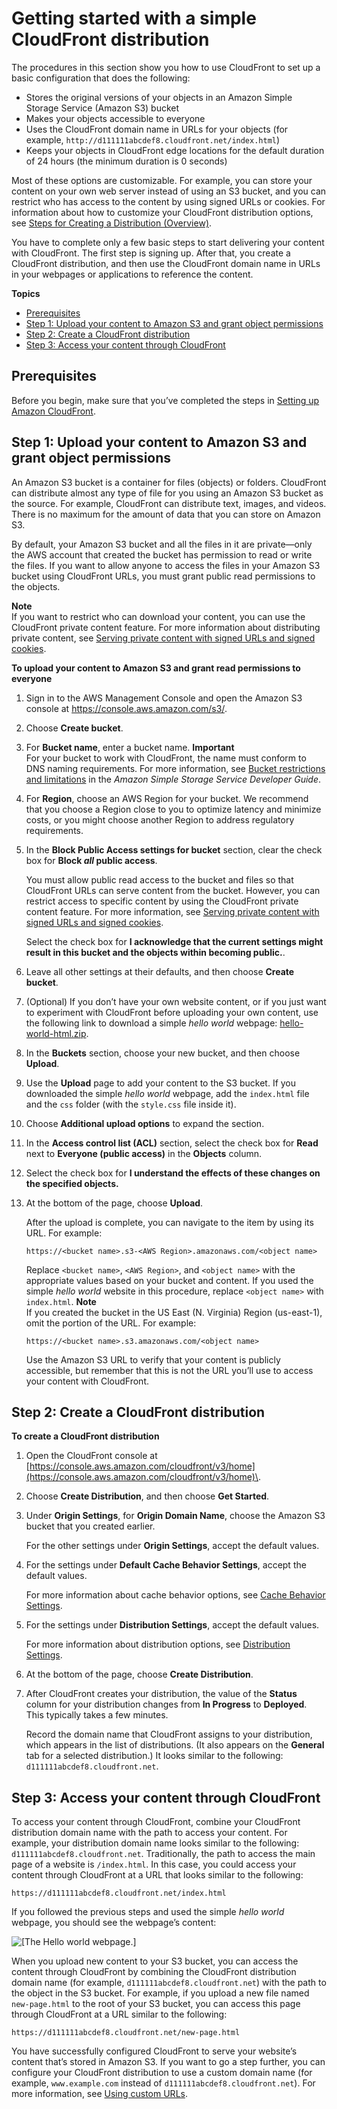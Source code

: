 # Getting started with a simple CloudFront distribution<a name="GettingStarted.SimpleDistribution"></a>

The procedures in this section show you how to use CloudFront to set up a basic configuration that does the following:
+ Stores the original versions of your objects in an Amazon Simple Storage Service \(Amazon S3\) bucket
+ Makes your objects accessible to everyone
+ Uses the CloudFront domain name in URLs for your objects \(for example, `http://d111111abcdef8.cloudfront.net/index.html`\)
+ Keeps your objects in CloudFront edge locations for the default duration of 24 hours \(the minimum duration is 0 seconds\)

Most of these options are customizable\. For example, you can store your content on your own web server instead of using an S3 bucket, and you can restrict who has access to the content by using signed URLs or cookies\. For information about how to customize your CloudFront distribution options, see [Steps for Creating a Distribution \(Overview\)](distribution-web-creating.md)\.

You have to complete only a few basic steps to start delivering your content with CloudFront\. The first step is signing up\. After that, you create a CloudFront distribution, and then use the CloudFront domain name in URLs in your webpages or applications to reference the content\.

**Topics**
+ [Prerequisites](#GettingStartedSignup)
+ [Step 1: Upload your content to Amazon S3 and grant object permissions](#GettingStartedUploadContent)
+ [Step 2: Create a CloudFront distribution](#GettingStartedCreateDistribution)
+ [Step 3: Access your content through CloudFront](#GettingStartedAccessingDistributions)

## Prerequisites<a name="GettingStartedSignup"></a>

Before you begin, make sure that you’ve completed the steps in [Setting up Amazon CloudFront](setting-up-cloudfront.md)\.

## Step 1: Upload your content to Amazon S3 and grant object permissions<a name="GettingStartedUploadContent"></a>

An Amazon S3 bucket is a container for files \(objects\) or folders\. CloudFront can distribute almost any type of file for you using an Amazon S3 bucket as the source\. For example, CloudFront can distribute text, images, and videos\. There is no maximum for the amount of data that you can store on Amazon S3\.

By default, your Amazon S3 bucket and all the files in it are private—only the AWS account that created the bucket has permission to read or write the files\. If you want to allow anyone to access the files in your Amazon S3 bucket using CloudFront URLs, you must grant public read permissions to the objects\.

**Note**  
If you want to restrict who can download your content, you can use the CloudFront private content feature\. For more information about distributing private content, see [Serving private content with signed URLs and signed cookies](PrivateContent.md)\.

**To upload your content to Amazon S3 and grant read permissions to everyone**

1. Sign in to the AWS Management Console and open the Amazon S3 console at [https://console\.aws\.amazon\.com/s3/](https://console.aws.amazon.com/s3/)\.

1. Choose **Create bucket**\.

1. For **Bucket name**, enter a bucket name\.
**Important**  
For your bucket to work with CloudFront, the name must conform to DNS naming requirements\. For more information, see [Bucket restrictions and limitations](https://docs.aws.amazon.com/AmazonS3/latest/dev/BucketRestrictions.html) in the *Amazon Simple Storage Service Developer Guide*\.

1. For **Region**, choose an AWS Region for your bucket\. We recommend that you choose a Region close to you to optimize latency and minimize costs, or you might choose another Region to address regulatory requirements\.

1. In the **Block Public Access settings for bucket** section, clear the check box for **Block *all* public access**\.

   You must allow public read access to the bucket and files so that CloudFront URLs can serve content from the bucket\. However, you can restrict access to specific content by using the CloudFront private content feature\. For more information, see [Serving private content with signed URLs and signed cookies](PrivateContent.md)\.

   Select the check box for **I acknowledge that the current settings might result in this bucket and the objects within becoming public\.**\.

1. Leave all other settings at their defaults, and then choose **Create bucket**\.

1. \(Optional\) If you don’t have your own website content, or if you just want to experiment with CloudFront before uploading your own content, use the following link to download a simple *hello world* webpage: [hello\-world\-html\.zip](samples/hello-world-html.zip)\.

1. In the **Buckets** section, choose your new bucket, and then choose **Upload**\.

1. Use the **Upload** page to add your content to the S3 bucket\. If you downloaded the simple *hello world* webpage, add the `index.html` file and the `css` folder \(with the `style.css` file inside it\)\.

1. Choose **Additional upload options** to expand the section\.

1. In the **Access control list \(ACL\)** section, select the check box for **Read** next to **Everyone \(public access\)** in the **Objects** column\.

1. Select the check box for **I understand the effects of these changes on the specified objects\.**

1. At the bottom of the page, choose **Upload**\.

   After the upload is complete, you can navigate to the item by using its URL\. For example:

   ```
   https://<bucket name>.s3-<AWS Region>.amazonaws.com/<object name>
   ```

   Replace `<bucket name>`, `<AWS Region>`, and `<object name>` with the appropriate values based on your bucket and content\. If you used the simple *hello world* website in this procedure, replace `<object name>` with `index.html`\.
**Note**  
If you created the bucket in the US East \(N\. Virginia\) Region \(us\-east\-1\), omit the *<AWS Region>* portion of the URL\. For example:  

   ```
   https://<bucket name>.s3.amazonaws.com/<object name>
   ```

   Use the Amazon S3 URL to verify that your content is publicly accessible, but remember that this is not the URL you’ll use to access your content with CloudFront\.

## Step 2: Create a CloudFront distribution<a name="GettingStartedCreateDistribution"></a><a name="GettingStartedCreateDistributionProcedure"></a>

**To create a CloudFront distribution**

1. Open the CloudFront console at [https://console.aws.amazon.com/cloudfront/v3/home](https://console.aws.amazon.com/cloudfront/v3/home)\.

1. Choose **Create Distribution**, and then choose **Get Started**\.

1. Under **Origin Settings**, for **Origin Domain Name**, choose the Amazon S3 bucket that you created earlier\.

   For the other settings under **Origin Settings**, accept the default values\.

1. For the settings under **Default Cache Behavior Settings**, accept the default values\.

   For more information about cache behavior options, see [Cache Behavior Settings](distribution-web-values-specify.md#DownloadDistValuesCacheBehavior)\.

1. For the settings under **Distribution Settings**, accept the default values\.

   For more information about distribution options, see [Distribution Settings](distribution-web-values-specify.md#DownloadDistValuesGeneral)\.

1. At the bottom of the page, choose **Create Distribution**\.

1. After CloudFront creates your distribution, the value of the **Status** column for your distribution changes from **In Progress** to **Deployed**\. This typically takes a few minutes\.

   Record the domain name that CloudFront assigns to your distribution, which appears in the list of distributions\. \(It also appears on the **General** tab for a selected distribution\.\) It looks similar to the following: `d111111abcdef8.cloudfront.net`\.

## Step 3: Access your content through CloudFront<a name="GettingStartedAccessingDistributions"></a>

To access your content through CloudFront, combine your CloudFront distribution domain name with the path to access your content\. For example, your distribution domain name looks similar to the following: `d111111abcdef8.cloudfront.net`\. Traditionally, the path to access the main page of a website is `/index.html`\. In this case, you could access your content through CloudFront at a URL that looks similar to the following:

`https://d111111abcdef8.cloudfront.net/index.html`

If you followed the previous steps and used the simple *hello world* webpage, you should see the webpage’s content:

![\[The Hello world webpage.\]](http://docs.aws.amazon.com/AmazonCloudFront/latest/DeveloperGuide/images/hello-world-webpage.png)

When you upload new content to your S3 bucket, you can access the content through CloudFront by combining the CloudFront distribution domain name \(for example, `d111111abcdef8.cloudfront.net`\) with the path to the object in the S3 bucket\. For example, if you upload a new file named `new-page.html` to the root of your S3 bucket, you can access this page through CloudFront at a URL similar to the following:

`https://d111111abcdef8.cloudfront.net/new-page.html`

You have successfully configured CloudFront to serve your website’s content that’s stored in Amazon S3\. If you want to go a step further, you can configure your CloudFront distribution to use a custom domain name \(for example, `www.example.com` instead of `d111111abcdef8.cloudfront.net`\)\. For more information, see [Using custom URLs](CNAMEs.md)\.